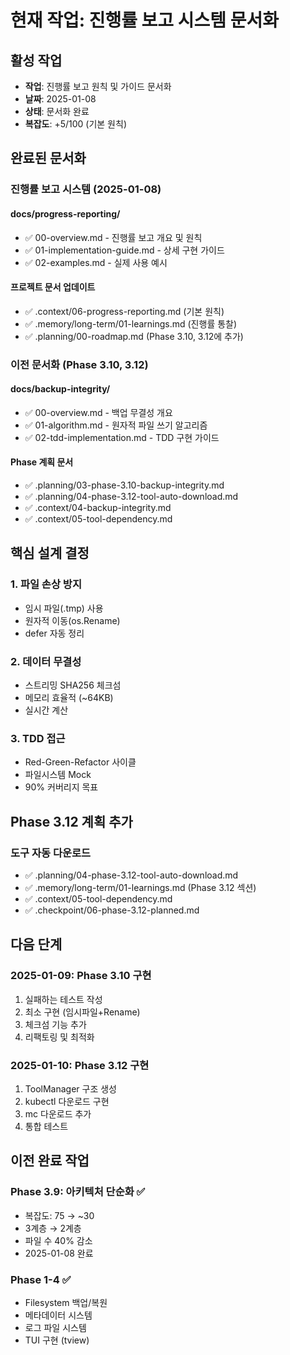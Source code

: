 # 현재 작업: 진행률 보고 시스템 문서화

## 활성 작업
- **작업**: 진행률 보고 원칙 및 가이드 문서화
- **날짜**: 2025-01-08
- **상태**: 문서화 완료
- **복잡도**: +5/100 (기본 원칙)

## 완료된 문서화

### 진행률 보고 시스템 (2025-01-08)
#### docs/progress-reporting/
- ✅ 00-overview.md - 진행률 보고 개요 및 원칙
- ✅ 01-implementation-guide.md - 상세 구현 가이드
- ✅ 02-examples.md - 실제 사용 예시

#### 프로젝트 문서 업데이트
- ✅ .context/06-progress-reporting.md (기본 원칙)
- ✅ .memory/long-term/01-learnings.md (진행률 통찰)
- ✅ .planning/00-roadmap.md (Phase 3.10, 3.12에 추가)

### 이전 문서화 (Phase 3.10, 3.12)
#### docs/backup-integrity/
- ✅ 00-overview.md - 백업 무결성 개요
- ✅ 01-algorithm.md - 원자적 파일 쓰기 알고리즘
- ✅ 02-tdd-implementation.md - TDD 구현 가이드

#### Phase 계획 문서
- ✅ .planning/03-phase-3.10-backup-integrity.md
- ✅ .planning/04-phase-3.12-tool-auto-download.md
- ✅ .context/04-backup-integrity.md
- ✅ .context/05-tool-dependency.md

## 핵심 설계 결정
### 1. 파일 손상 방지
- 임시 파일(.tmp) 사용
- 원자적 이동(os.Rename)
- defer 자동 정리

### 2. 데이터 무결성
- 스트리밍 SHA256 체크섬
- 메모리 효율적 (~64KB)
- 실시간 계산

### 3. TDD 접근
- Red-Green-Refactor 사이클
- 파일시스템 Mock
- 90% 커버리지 목표

## Phase 3.12 계획 추가
### 도구 자동 다운로드
- ✅ .planning/04-phase-3.12-tool-auto-download.md
- ✅ .memory/long-term/01-learnings.md (Phase 3.12 섹션)
- ✅ .context/05-tool-dependency.md
- ✅ .checkpoint/06-phase-3.12-planned.md

## 다음 단계 
### 2025-01-09: Phase 3.10 구현
1. 실패하는 테스트 작성
2. 최소 구현 (임시파일+Rename)
3. 체크섬 기능 추가
4. 리팩토링 및 최적화

### 2025-01-10: Phase 3.12 구현
1. ToolManager 구조 생성
2. kubectl 다운로드 구현
3. mc 다운로드 추가
4. 통합 테스트

## 이전 완료 작업
### Phase 3.9: 아키텍처 단순화 ✅
- 복잡도: 75 → ~30
- 3계층 → 2계층
- 파일 수 40% 감소
- 2025-01-08 완료

### Phase 1-4 ✅
- Filesystem 백업/복원
- 메타데이터 시스템
- 로그 파일 시스템
- TUI 구현 (tview)